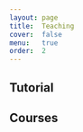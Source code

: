 ```yaml
---
layout: page
title:  Teaching
cover:  false
menu:   true
order:  2
---
```


## Tutorial 



## Courses 



